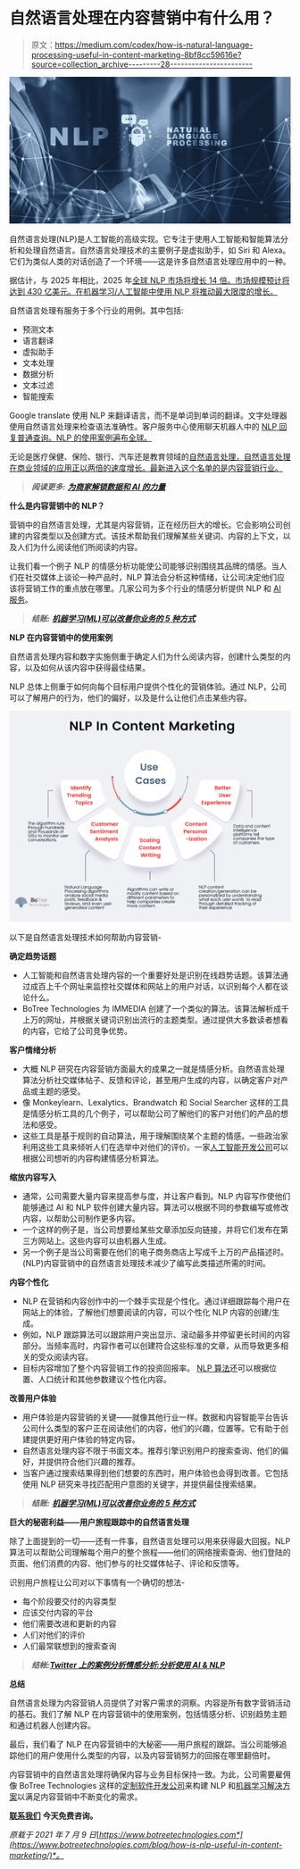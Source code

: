 # 自然语言处理在内容营销中有什么用？

> 原文：<https://medium.com/codex/how-is-natural-language-processing-useful-in-content-marketing-8bf8cc59616e?source=collection_archive---------28----------------------->

![](img/021fa89c1b5b98cee9d0635c16b1484f.png)

自然语言处理(NLP)是人工智能的高级实现。它专注于使用人工智能和智能算法分析和处理自然语言。自然语言处理技术的主要例子是虚拟助手，如 Siri 和 Alexa。它们为类似人类的对话创造了一个环境——这是许多自然语言处理应用中的一种。

据估计，与 2025 年相比，2025 年[全球 NLP 市场将增长 14 倍。市场规模预计将达到 430 亿美元。在机器学习/人工智能中使用 NLP 将推动最大限度的增长。](https://www.statista.com/statistics/607891/worldwide-natural-language-processing-market-revenues/#:~:text=The%20NLP%20market%20is%20predicted,interpret%20and%20manipulate%20human%20language.)

自然语言处理有服务于多个行业的用例。其中包括:

*   预测文本
*   语言翻译
*   虚拟助手
*   文本处理
*   数据分析
*   文本过滤
*   智能搜索

Google translate 使用 NLP 来翻译语言，而不是单词到单词的翻译。文字处理器使用自然语言处理来检查语法准确性。客户服务中心使用聊天机器人中的 [NLP 回复普通查询。NLP 的使用案例遍布全球。](https://www.botreetechnologies.com/chatbot-development)

无论是医疗保健、保险、银行、汽车还是教育领域的[自然语言处理，自然语言处理在商业领域的应用正以两倍的速度增长。最新进入这个名单的是内容营销行业。](https://www.botreetechnologies.com/healthcare-app-development)

> ***阅读更多:*** [***为商家解锁数据和 AI 的力量***](https://www.botreetechnologies.com/blog/unlocking-the-power-of-data-and-ai-for-businesses/)

**什么是内容营销中的 NLP？**

营销中的自然语言处理，尤其是内容营销，正在经历巨大的增长。它会影响公司创建的内容类型以及创建方式。该技术帮助我们理解某些关键词、内容的上下文，以及人们为什么阅读他们所阅读的内容。

让我们看一个例子 NLP 的情感分析功能使公司能够识别围绕其品牌的情感。当人们在社交媒体上谈论一种产品时，NLP 算法会分析这种情绪，让公司决定他们应该将营销工作的重点放在哪里。几家公司为多个行业的情感分析提供 NLP 和 [AI 服务](https://www.botreetechnologies.com/artificial-intelligence-solutions)。

> ***结账:*** [***机器学习(ML)可以改善你业务的 5 种方式***](https://www.botreetechnologies.com/blog/5-ways-machine-learning-can-improve-your-business/)

**NLP 在内容营销中的使用案例**

自然语言处理内容和数字实施侧重于确定人们为什么阅读内容，创建什么类型的内容，以及如何从该内容中获得最佳结果。

NLP 总体上侧重于如何向每个目标用户提供个性化的营销体验。通过 NLP，公司可以了解用户的行为，他们的偏好，以及是什么让他们点击某些内容。

![](img/7f0666006715e91a61f5ce898b231a1b.png)

以下是自然语言处理技术如何帮助内容营销-

**确定趋势话题**

*   人工智能和自然语言处理内容的一个重要好处是识别在线趋势话题。该算法通过成百上千个网址来监控社交媒体和网站上的用户对话，以识别每个人都在谈论什么。
*   BoTree Technologies 为 IMMEDIA 创建了一个类似的算法。该算法解析成千上万的网址，并根据关键词识别出流行的主题类型。通过提供大多数读者想看的内容，它给了公司竞争优势。

**客户情绪分析**

*   大概 NLP 研究在内容营销方面最大的成果之一就是情感分析。自然语言处理算法分析社交媒体帖子、反馈和评论，甚至用户生成的内容，以确定客户对产品或主题的感受。
*   像 Monkeylearn、Lexalytics、Brandwatch 和 Social Searcher 这样的工具是情感分析工具的几个例子，可以帮助公司了解他们的客户对他们的产品的想法和感受。
*   这些工具是基于规则的自动算法，用于理解围绕某个主题的情感。一些政治家利用这些工具来倾听人们在选举中对他们的评价。一家[人工智能开发公司](https://www.botreetechnologies.com/)可以根据公司想听的内容构建情感分析算法。

**缩放内容写入**

*   通常，公司需要大量内容来提高参与度，并让客户看到。NLP 内容写作使他们能够通过 AI 和 NLP 软件创建大量内容。算法可以根据不同的参数编写或修改内容，以帮助公司制作更多内容。
*   一个这样的例子是，当公司想要给某些文章添加反向链接，并将它们发布在第三方网站上。这些内容可以由机器人生成。
*   另一个例子是当公司需要在他们的电子商务商店上写成千上万的产品描述时。(NLP)内容营销中的自然语言处理技术减少了编写此类描述所需的时间。

**内容个性化**

*   NLP 在营销和内容创作中的一个棘手实现是个性化。通过详细跟踪每个用户在网站上的体验，了解他们想要阅读的内容，可以个性化 NLP 内容的创建/生成。
*   例如，NLP 跟踪算法可以跟踪用户突出显示、滚动最多并停留更长时间的内容部分。当频率高时，内容作者可以创建符合这些标准的文章，从而导致更多相关的受众阅读内容。
*   目标内容增加了整个内容营销工作的投资回报率。 [NLP 算法](https://www.botreetechnologies.com/blog/top-machine-learning-models-and-algorithms/)还可以根据位置、人口统计和其他参数建议个性化内容。

**改善用户体验**

*   用户体验是内容营销的关键——就像其他行业一样。数据和内容智能平台告诉公司什么类型的客户正在阅读他们的内容，他们的兴趣，位置等。它有助于创建提供更好用户体验的特定内容。
*   自然语言处理内容不限于书面文本。推荐引擎识别用户的搜索查询、他们的偏好，并提供符合他们兴趣的推荐。
*   当客户通过搜索结果得到他们想要的东西时，用户体验也会得到改善。它包括使用 NLP 研究来寻找匹配用户意图的关键字，并提供最佳搜索结果。

> ***结账:*** [***机器学习(ML)可以改善你业务的 5 种方式***](https://www.botreetechnologies.com/blog/5-ways-machine-learning-can-improve-your-business/)

**巨大的秘密利益——用户旅程跟踪中的自然语言处理**

除了上面提到的一切——还有一件事，自然语言处理可以用来获得最大回报。NLP 算法可以帮助公司理解每个用户的整个旅程——他们的网络搜索查询、他们登陆的页面、他们消费的内容、他们参与的社交媒体帖子、评论和反馈等。

识别用户旅程让公司对以下事情有一个确切的想法-

*   每个阶段要交付的内容类型
*   应该交付内容的平台
*   他们需要改进和更新的内容
*   人们对他们的评价
*   人们最常联想到的搜索查询

> ***结帐:***[***Twitter 上的案例分析情感分析:分析使用 AI & NLP***](https://www.botreetechnologies.com/case-studies/twitter-sentiment-analysis)

**总结**

自然语言处理为内容营销人员提供了对客户需求的洞察。内容是所有数字营销活动的基石。我们了解 NLP 在内容营销中的使用案例，包括情感分析、识别趋势主题和通过机器人创建内容。

最后，我们看了 NLP 在内容营销中的大秘密——用户旅程的跟踪。当公司能够追踪他们的用户使用什么类型的内容，以及内容营销努力的回报在哪里翻倍时。

内容营销中的自然语言处理将确保内容与业务目标保持一致。为此，公司需要雇佣像 BoTree Technologies 这样的[定制软件开发公司](https://www.botreetechnologies.com/)来构建 NLP 和[机器学习解决方案](https://www.botreetechnologies.com/machine-learning-solutions)以满足内容营销中不断变化的需求。

[**联系我们**](https://www.botreetechnologies.com/contact) **今天免费咨询。**

*原载于 2021 年 7 月 9 日*[*https://www.botreetechnologies.com*](https://www.botreetechnologies.com/blog/how-is-nlp-useful-in-content-marketing/)*。*